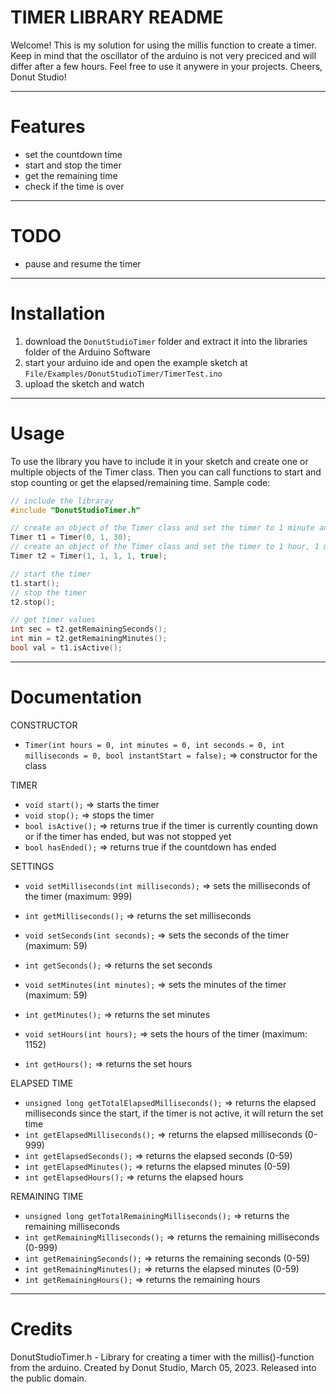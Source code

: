 # TIMER LIBRARY README
Welcome!
This is my solution for using the millis function to create a timer.
Keep in mind that the oscillator of the arduino is not very preciced and will differ after a few hours.
Feel free to use it anywere in your projects.
Cheers, Donut Studio!


***
# Features
- set the countdown time
- start and stop the timer
- get the remaining time
- check if the time is over


***
# TODO
- pause and resume the timer


***
# Installation
1. download the `DonutStudioTimer` folder and extract it into the libraries folder of the Arduino Software
2. start your arduino ide and open the example sketch at `File/Examples/DonutStudioTimer/TimerTest.ino`
3. upload the sketch and watch


***
# Usage
To use the library you have to include it in your sketch and create one or multiple objects of the Timer class. 
Then you can call functions to start and stop counting or get the elapsed/remaining time.
Sample code:
```cpp
// include the libraray
#include "DonutStudioTimer.h"

// create an object of the Timer class and set the timer to 1 minute and 30 seconds
Timer t1 = Timer(0, 1, 30); 
// create an object of the Timer class and set the timer to 1 hour, 1 minute, 1 second, 1 millisecond and start to count down
Timer t2 = Timer(1, 1, 1, 1, true); 

// start the timer
t1.start();
// stop the timer
t2.stop();

// get timer values
int sec = t2.getRemainingSeconds();
int min = t2.getRemainingMinutes();
bool val = t1.isActive();
```


***
# Documentation
CONSTRUCTOR
- `Timer(int hours = 0, int minutes = 0, int seconds = 0, int milliseconds = 0, bool instantStart = false);` => constructor for the class 

TIMER
- `void start();` => starts the timer
- `void stop();` => stops the timer
- `bool isActive();` => returns true if the timer is currently counting down or if the timer has ended, but was not stopped yet
- `bool hasEnded();` => returns true if the countdown has ended

SETTINGS
- `void setMilliseconds(int milliseconds);` => sets the milliseconds of the timer (maximum: 999)
- `int getMilliseconds();` => returns the set milliseconds
- `void setSeconds(int seconds);` => sets the seconds of the timer (maximum: 59)
- `int getSeconds();` => returns the set seconds

- `void setMinutes(int minutes);` => sets the minutes of the timer (maximum: 59)
- `int getMinutes();` => returns the set minutes
- `void setHours(int hours);` => sets the hours of the timer (maximum: 1152)
- `int getHours();` => returns the set hours

ELAPSED TIME
- `unsigned long getTotalElapsedMilliseconds();` => returns the elapsed milliseconds since the start, if the timer is not active, it will return the set time 
- `int getElapsedMilliseconds();` => returns the elapsed milliseconds (0-999)
- `int getElapsedSeconds();` => returns the elapsed seconds (0-59)
- `int getElapsedMinutes();` => returns the elapsed minutes (0-59)
- `int getElapsedHours();` => returns the elapsed hours

REMAINING TIME
- `unsigned long getTotalRemainingMilliseconds();` => returns the remaining milliseconds
- `int getRemainingMilliseconds();` => returns the remaining milliseconds (0-999)
- `int getRemainingSeconds();` => returns the remaining seconds (0-59)
- `int getRemainingMinutes();` => returns the elapsed minutes (0-59)
- `int getRemainingHours();` => returns the remaining hours

***
# Credits
DonutStudioTimer.h - Library for creating a timer with the millis()-function from the arduino.
Created by Donut Studio, March 05, 2023.
Released into the public domain.